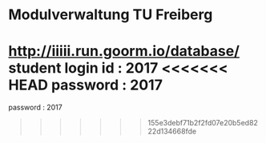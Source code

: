# Modulverwaltung TU Freiberg
http://iiiii.run.goorm.io/database/
student login id : 2017
<<<<<<< HEAD
password : 2017
=======
password : 2017
>>>>>>> 155e3debf71b2f2fd07e20b5ed8222d134668fde
